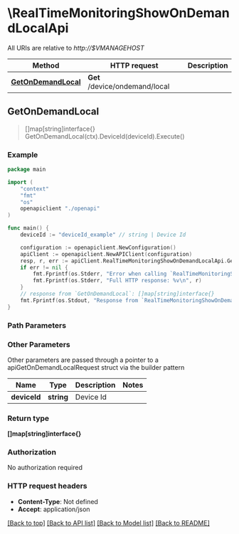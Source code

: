# \RealTimeMonitoringShowOnDemandLocalApi

All URIs are relative to *http://$VMANAGEHOST*

Method | HTTP request | Description
------------- | ------------- | -------------
[**GetOnDemandLocal**](RealTimeMonitoringShowOnDemandLocalApi.md#GetOnDemandLocal) | **Get** /device/ondemand/local | 



## GetOnDemandLocal

> []map[string]interface{} GetOnDemandLocal(ctx).DeviceId(deviceId).Execute()





### Example

```go
package main

import (
    "context"
    "fmt"
    "os"
    openapiclient "./openapi"
)

func main() {
    deviceId := "deviceId_example" // string | Device Id

    configuration := openapiclient.NewConfiguration()
    apiClient := openapiclient.NewAPIClient(configuration)
    resp, r, err := apiClient.RealTimeMonitoringShowOnDemandLocalApi.GetOnDemandLocal(context.Background()).DeviceId(deviceId).Execute()
    if err != nil {
        fmt.Fprintf(os.Stderr, "Error when calling `RealTimeMonitoringShowOnDemandLocalApi.GetOnDemandLocal``: %v\n", err)
        fmt.Fprintf(os.Stderr, "Full HTTP response: %v\n", r)
    }
    // response from `GetOnDemandLocal`: []map[string]interface{}
    fmt.Fprintf(os.Stdout, "Response from `RealTimeMonitoringShowOnDemandLocalApi.GetOnDemandLocal`: %v\n", resp)
}
```

### Path Parameters



### Other Parameters

Other parameters are passed through a pointer to a apiGetOnDemandLocalRequest struct via the builder pattern


Name | Type | Description  | Notes
------------- | ------------- | ------------- | -------------
 **deviceId** | **string** | Device Id | 

### Return type

**[]map[string]interface{}**

### Authorization

No authorization required

### HTTP request headers

- **Content-Type**: Not defined
- **Accept**: application/json

[[Back to top]](#) [[Back to API list]](../README.md#documentation-for-api-endpoints)
[[Back to Model list]](../README.md#documentation-for-models)
[[Back to README]](../README.md)

